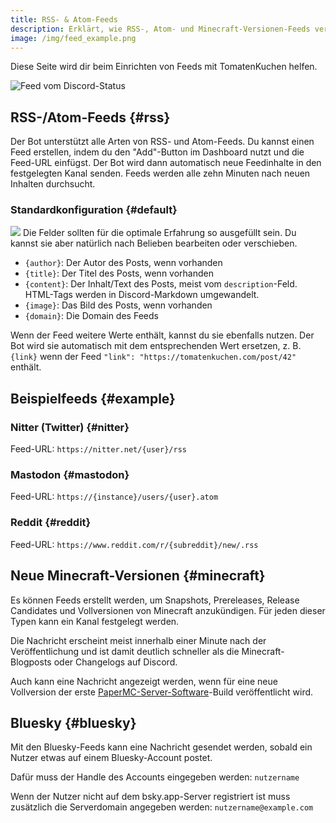 ```yaml
---
title: RSS- & Atom-Feeds
description: Erklärt, wie RSS-, Atom- und Minecraft-Versionen-Feeds verwendet werden können.
image: /img/feed_example.png
---
```


Diese Seite wird dir beim Einrichten von Feeds mit TomatenKuchen helfen.

![Feed vom Discord-Status](/img/feed_example.png)

## RSS-/Atom-Feeds {#rss}

Der Bot unterstützt alle Arten von RSS- und Atom-Feeds. Du kannst einen Feed erstellen, indem du den "Add"-Button im Dashboard nutzt und die Feed-URL einfügst.
Der Bot wird dann automatisch neue Feedinhalte in den festgelegten Kanal senden.
Feeds werden alle zehn Minuten nach neuen Inhalten durchsucht.

### Standardkonfiguration {#default}

![](/img/rss_feeds_default.png)
Die Felder sollten für die optimale Erfahrung so ausgefüllt sein. Du kannst sie aber natürlich nach Belieben bearbeiten oder verschieben.

- `{author}`: Der Autor des Posts, wenn vorhanden
- `{title}`: Der Titel des Posts, wenn vorhanden
- `{content}`: Der Inhalt/Text des Posts, meist vom `description`-Feld. HTML-Tags werden in Discord-Markdown umgewandelt.
- `{image}`: Das Bild des Posts, wenn vorhanden
- `{domain}`: Die Domain des Feeds

Wenn der Feed weitere Werte enthält, kannst du sie ebenfalls nutzen. Der Bot wird sie automatisch mit dem entsprechenden Wert ersetzen, z. B. `{link}` wenn der Feed `"link": "https://tomatenkuchen.com/post/42"` enthält.

## Beispielfeeds {#example}

### Nitter (Twitter) {#nitter}

Feed-URL: `https://nitter.net/{user}/rss`

### Mastodon {#mastodon}

Feed-URL: `https://{instance}/users/{user}.atom`

### Reddit {#reddit}

Feed-URL: `https://www.reddit.com/r/{subreddit}/new/.rss`

## Neue Minecraft-Versionen {#minecraft}

Es können Feeds erstellt werden, um Snapshots, Prereleases, Release Candidates und Vollversionen von Minecraft anzukündigen. Für jeden dieser Typen kann ein Kanal festgelegt werden.

Die Nachricht erscheint meist innerhalb einer Minute nach der Veröffentlichung und ist damit deutlich schneller als die Minecraft-Blogposts oder Changelogs auf Discord.

Auch kann eine Nachricht angezeigt werden, wenn für eine neue Vollversion der erste [PaperMC-Server-Software](https://papermc.io)-Build veröffentlicht wird.

## Bluesky {#bluesky}

Mit den Bluesky-Feeds kann eine Nachricht gesendet werden, sobald ein Nutzer etwas auf einem Bluesky-Account postet.

Dafür muss der Handle des Accounts eingegeben werden: `nutzername`

Wenn der Nutzer nicht auf dem bsky.app-Server registriert ist muss zusätzlich die Serverdomain angegeben werden: `nutzername@example.com`
